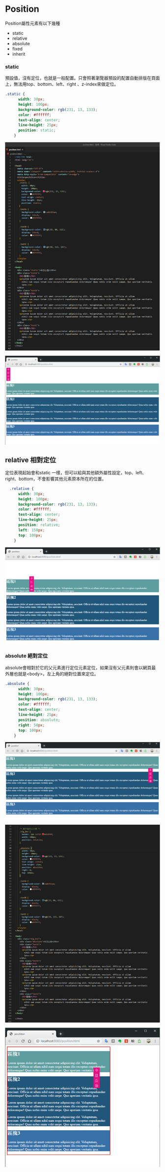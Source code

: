 # Position

Position屬性元素有以下幾種

* static 
* relative
* absolute
* fixed
* inherit

### static

預設值，沒有定位，也就是一般配置。只會照著瀏覽器預設的配置自動排版在頁面上，無法用top、bottom、left、right 、z-index來做定位。

```css
.static {
      width: 30px;
      height: 100px;
      background-color: rgb(231, 13, 133);
      color: #ffffff;
      text-align: center;
      line-height: 25px;
      position: static;
    }
```

![](.gitbook/assets/static.jpg)

![](.gitbook/assets/image%20%282%29.png)

## relative 相對定位

定位表現起始會和static 一樣，但可以給與其他額外屬性設定，top、left、right、bottom，不會影響其他元素原本所在的位置。



```css
  .relative {
      width: 30px;
      height: 100px;
      background-color: rgb(231, 13, 133);
      color: #ffffff;
      text-align: center;
      line-height: 25px;
      position: relative;
      left: 150px;
      top: 100px;
    }
```

![](.gitbook/assets/image.png)

### absolute 絕對定位

absolute會相對於它的父元素進行定位元素定位，如果沒有父元素則會以網頁最外層也就是&lt;body&gt;，左上角的絕對位置來定位。

```css
.absolute {
      width: 30px;
      height: 100px;
      background-color: rgb(231, 13, 133);
      color: #ffffff;
      text-align: center;
      line-height: 25px;
      position: absolute;
      right: 50px;
      top: 100px;
    }
```

![](.gitbook/assets/image%20%284%29.png)

![](.gitbook/assets/image%20%2831%29.png)

![](.gitbook/assets/image%20%289%29.png)

